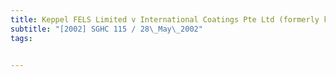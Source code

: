 ```yaml
---
title: Keppel FELS Limited v International Coatings Pte Ltd (formerly known as Courtaulds Coatings 
subtitle: "[2002] SGHC 115 / 28\_May\_2002"
tags:


---
```



